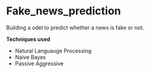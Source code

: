# Fake_news_prediction
Building a odel to predict whether a news is fake or not.

**Techniques used**
- Natural Languauge Processing
- Naive Bayes
- Passive Aggressive
